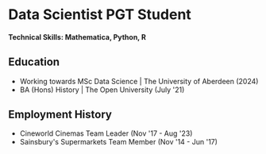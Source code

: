# Data Scientist PGT Student

#### Technical Skills: Mathematica, Python, R

## Education
- Working towards MSc Data Science | The University of Aberdeen (2024)
- BA (Hons) History | The Open University (July '21)

## Employment History
- Cineworld Cinemas Team Leader (Nov '17 - Aug '23)
- Sainsbury's Supermarkets Team Member (Nov '14 - Jun '17)
